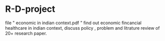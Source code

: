 # R-D-project

file " economic in indian context.pdf " find out economic fincancial healthcare in indian context, discuss policy , problem and litrature review of 20+ research paper.


